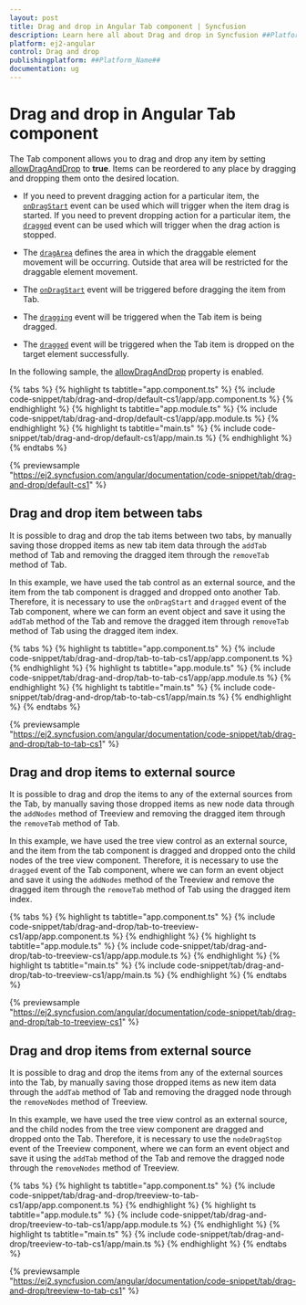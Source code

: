 ```yaml
---
layout: post
title: Drag and drop in Angular Tab component | Syncfusion
description: Learn here all about Drag and drop in Syncfusion ##Platform_Name## Tab component of Syncfusion Essential JS 2 and more.
platform: ej2-angular
control: Drag and drop 
publishingplatform: ##Platform_Name##
documentation: ug
---
```


# Drag and drop in Angular Tab component

The Tab component allows you to drag and drop any item by setting [allowDragAndDrop](https://ej2.syncfusion.com/angular/documentation/api/tab#allowdraganddrop)&nbsp;to **true**. Items can be reordered to any place by dragging and dropping them onto the desired location.

* If you need to prevent dragging action for a particular item, the [`onDragStart`](https://ej2.syncfusion.com/angular/documentation/api/tab#ondragstart) event can be used which will trigger when the item drag is started. If you need to prevent dropping action for a particular item, the [`dragged`](https://ej2.syncfusion.com/angular/documentation/api/tab#dragged) event can be used which will trigger when the drag action is stopped.

* The [`dragArea`](https://ej2.syncfusion.com/angular/documentation/api/tab#dragArea) defines the area in which the draggable element movement will be occurring. Outside that area will be restricted for the draggable element movement.

* The [`onDragStart`](https://ej2.syncfusion.com/angular/documentation/api/tab#ondragstart) event will be triggered before dragging the item from Tab.

* The [`dragging`](https://ej2.syncfusion.com/angular/documentation/api/tab#dragging) event will be triggered when the Tab item is being dragged.

* The [`dragged`](https://ej2.syncfusion.com/angular/documentation/api/tab#dragged) event will be triggered when the Tab item is dropped on the target element successfully.

In the following sample, the [allowDragAndDrop](https://ej2.syncfusion.com/angular/documentation/api/tab#allowdraganddrop) property is enabled.

{% tabs %}
{% highlight ts tabtitle="app.component.ts" %}
{% include code-snippet/tab/drag-and-drop/default-cs1/app/app.component.ts %}
{% endhighlight %}
{% highlight ts tabtitle="app.module.ts" %}
{% include code-snippet/tab/drag-and-drop/default-cs1/app/app.module.ts %}
{% endhighlight %}
{% highlight ts tabtitle="main.ts" %}
{% include code-snippet/tab/drag-and-drop/default-cs1/app/main.ts %}
{% endhighlight %}
{% endtabs %}
  
{% previewsample "https://ej2.syncfusion.com/angular/documentation/code-snippet/tab/drag-and-drop/default-cs1" %}

## Drag and drop item between tabs

It is possible to drag and drop the tab items between two tabs, by manually saving those dropped items as new tab item data through the `addTab` method of Tab and removing the dragged item through the `removeTab` method of Tab.

In this example, we have used the tab control as an external source, and the item from the tab component is dragged and dropped onto another Tab. Therefore, it is necessary to use the `onDragStart` and `dragged` event of the Tab component, where we can form an event object and save it using the `addTab` method of the Tab and remove the dragged item through `removeTab` method of Tab using the dragged item index.

{% tabs %}
{% highlight ts tabtitle="app.component.ts" %}
{% include code-snippet/tab/drag-and-drop/tab-to-tab-cs1/app/app.component.ts %}
{% endhighlight %}
{% highlight ts tabtitle="app.module.ts" %}
{% include code-snippet/tab/drag-and-drop/tab-to-tab-cs1/app/app.module.ts %}
{% endhighlight %}
{% highlight ts tabtitle="main.ts" %}
{% include code-snippet/tab/drag-and-drop/tab-to-tab-cs1/app/main.ts %}
{% endhighlight %}
{% endtabs %}
  
{% previewsample "https://ej2.syncfusion.com/angular/documentation/code-snippet/tab/drag-and-drop/tab-to-tab-cs1" %}

## Drag and drop items to external source

It is possible to drag and drop the items to any of the external sources from the Tab, by manually saving those dropped items as new node data through the `addNodes` method of Treeview and removing the dragged item through the `removeTab` method of Tab.

In this example, we have used the tree view control as an external source, and the item from the tab component is dragged and dropped onto the child nodes of the tree view component. Therefore, it is necessary to use  the `dragged` event of the Tab component, where we can form an event object and save it using the `addNodes` method of the Treeview and remove the dragged item through the `removeTab` method of Tab using the dragged item index.

{% tabs %}
{% highlight ts tabtitle="app.component.ts" %}
{% include code-snippet/tab/drag-and-drop/tab-to-treeview-cs1/app/app.component.ts %}
{% endhighlight %}
{% highlight ts tabtitle="app.module.ts" %}
{% include code-snippet/tab/drag-and-drop/tab-to-treeview-cs1/app/app.module.ts %}
{% endhighlight %}
{% highlight ts tabtitle="main.ts" %}
{% include code-snippet/tab/drag-and-drop/tab-to-treeview-cs1/app/main.ts %}
{% endhighlight %}
{% endtabs %}
  
{% previewsample "https://ej2.syncfusion.com/angular/documentation/code-snippet/tab/drag-and-drop/tab-to-treeview-cs1" %}

## Drag and drop items from external source

It is possible to drag and drop the items from any of the external sources into the Tab, by manually saving those dropped items as new item data through the `addTab` method of Tab and removing the dragged node through the `removeNodes` method of Treeview.

In this example, we have used the tree view control as an external source, and the child nodes from the tree view component are dragged and dropped onto the Tab. Therefore, it is necessary to use the `nodeDragStop` event of the Treeview component, where we can form an event object and save it using the `addTab` method of the Tab and remove the dragged node through the `removeNodes` method of Treeview.

{% tabs %}
{% highlight ts tabtitle="app.component.ts" %}
{% include code-snippet/tab/drag-and-drop/treeview-to-tab-cs1/app/app.component.ts %}
{% endhighlight %}
{% highlight ts tabtitle="app.module.ts" %}
{% include code-snippet/tab/drag-and-drop/treeview-to-tab-cs1/app/app.module.ts %}
{% endhighlight %}
{% highlight ts tabtitle="main.ts" %}
{% include code-snippet/tab/drag-and-drop/treeview-to-tab-cs1/app/main.ts %}
{% endhighlight %}
{% endtabs %}
  
{% previewsample "https://ej2.syncfusion.com/angular/documentation/code-snippet/tab/drag-and-drop/treeview-to-tab-cs1" %}